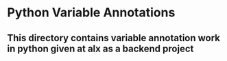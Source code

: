 # Python Variable Annotations

## This directory contains variable annotation work in python given at alx as a backend project